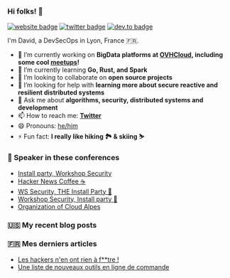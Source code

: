 ### Hi folks! 👋

[![website badge](https://img.shields.io/badge/website-david.aparicio.eu-yellow?style=flat-square)](https://david.aparicio.eu)
[![twitter badge](https://img.shields.io/badge/twitter-@dadideo-blue?style=flat-square&logo=twitter)](https://twitter.com/dadideo)
[![dev.to badge](https://img.shields.io/badge/dev.to-davidaparicio-black?style=flat-square&logo=dev.to)](https://dev.to/davidaparicio)

I'm David, a DevSecOps in Lyon, France 🇫🇷.

- 🔭 I’m currently working on **BigData platforms at [OVHCloud](https://www.ovhcloud.com), including some cool [meetups](https://gitlab.com/davidaparicio)!**
- 🌱 I’m currently learning **Go, Rust, and Spark**
- 👯 I’m looking to collaborate on **open source projects**
- 🤔 I’m looking for help with **learning more about secure reactive and resilient distributed systems**
- 💬 Ask me about **algorithms, security, distributed systems and development**
- 📫 How to reach me: **[Twitter](https://twitter.com/dadideo)**
- 😄 Pronouns: [he/him](https://pronoun.is/they)
- ⚡ Fun fact: **I really like hiking 🏞 & skiing ⛷**

### 🎤 Speaker in these conferences
<!-- EVENT-LIST:START -->
- [Install party, Workshop Security](/talk/install-party-workshop-security/)
- [Hacker News Coffee ☕](/talk/hacker-news-coffee/)
- [WS Security, THE Install Party 🎉](/talk/ws-security-the-install-party/)
- [Workshop Security, Install party 🎉](/talk/workshop-security-install-party/)
- [Organization of Cloud Alpes](/talk/organization-of-cloud-alpes/)
<!-- EVENT-LIST:END -->

### 🇺🇸 My recent blog posts
<!-- BLOG-POST-LIST:START -->
<!-- BLOG-POST-LIST:END -->

### 🇫🇷 Mes derniers articles
<!-- FR-POST-LIST:START -->
- [Les hackers n&#39;en ont rien à f**tre !](/fr/post/kiwicon/)
- [Une liste de nouveaux outils en ligne de commande](/fr/post/cli/)
<!-- FR-POST-LIST:END -->
